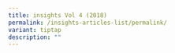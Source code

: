 ```yaml
---
title: insights Vol 4 (2018)
permalink: /insights-articles-list/permalink/
variant: tiptap
description: ""
---
```


